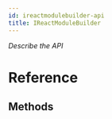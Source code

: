 ```yaml
---
id: ireactmodulebuilder-api
title: IReactModuleBuilder
---
```


*Describe the API*

# Reference

## Methods

<!-- // Copyright (c) Microsoft Corporation.
// Licensed under the MIT License.

import "IJSValueReader.idl";
import "IJSValueWriter.idl";
import "IReactContext.idl";

namespace Microsoft.ReactNative {

  // A delegate that will set reactContext for a module.
  // We use it for a stand-alone initialize method, strongly typed JS events and functions.
  delegate void InitializerDelegate(IReactContext reactContext);

  // Native method return type.
  enum MethodReturnType {
    Void,
    Callback,
    TwoCallbacks,
    Promise,
  };

  // A callback to call JS code with results.
  delegate void MethodResultCallback(IJSValueWriter outputWriter);

  // A delegate to call native asynchronous method.
  delegate void MethodDelegate(
      IJSValueReader inputReader,
      IJSValueWriter outputWriter,
      MethodResultCallback resolve,
      MethodResultCallback reject);

  // A delegate to call native synchronous method.
  delegate void SyncMethodDelegate(IJSValueReader inputReader, IJSValueWriter outputWriter);

  // A delegate to gather constants from native modules.
  delegate void ConstantProviderDelegate(IJSValueWriter constantWriter);

  // Builds native modules inside of React native code based on the provided meta-data.
  [webhosthidden]
  interface IReactModuleBuilder {
    void AddInitializer(InitializerDelegate initializer);
    void AddConstantProvider(ConstantProviderDelegate constantProvider);
    void AddMethod(String name, MethodReturnType returnType, MethodDelegate method);
    void AddSyncMethod(String name, SyncMethodDelegate method);
  };
} // namespace Microsoft.ReactNative -->
